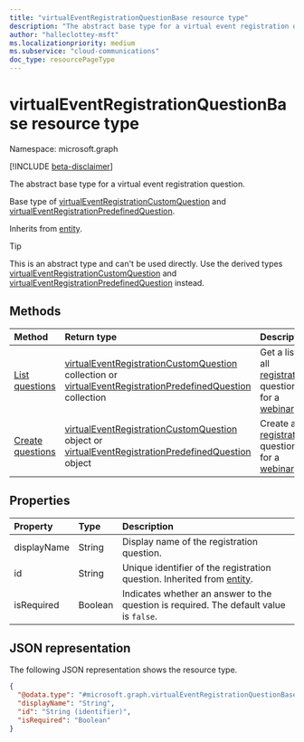 ```yaml
---
title: "virtualEventRegistrationQuestionBase resource type"
description: "The abstract base type for a virtual event registration question."
author: "halleclottey-msft"
ms.localizationpriority: medium
ms.subservice: "cloud-communications"
doc_type: resourcePageType
---
```


# virtualEventRegistrationQuestionBase resource type

Namespace: microsoft.graph

[!INCLUDE [beta-disclaimer](../../includes/beta-disclaimer.md)]

The abstract base type for a virtual event registration question.

Base type of [virtualEventRegistrationCustomQuestion](../resources/virtualeventregistrationcustomquestion.md) and [virtualEventRegistrationPredefinedQuestion](../resources/virtualeventregistrationpredefinedquestion.md).

Inherits from [entity](../resources/entity.md).

> [!TIP]
> This is an abstract type and can't be used directly. Use the derived types [virtualEventRegistrationCustomQuestion](../resources/virtualeventregistrationcustomquestion.md) and [virtualEventRegistrationPredefinedQuestion](../resources/virtualeventregistrationpredefinedquestion.md) instead.

## Methods

|Method|Return type|Description|
|:---|:---|:---|
|[List questions](../api/virtualeventregistrationconfiguration-list-questions.md)|[virtualEventRegistrationCustomQuestion](../resources/virtualeventregistrationcustomquestion.md) collection or [virtualEventRegistrationPredefinedQuestion](../resources/virtualeventregistrationpredefinedquestion.md) collection|Get a list of all [registration](../resources/virtualeventregistration.md) questions for a [webinar](../resources/virtualeventwebinar.md).|
|[Create questions](../api/virtualeventregistrationconfiguration-post-questions.md)|[virtualEventRegistrationCustomQuestion](../resources/virtualeventregistrationcustomquestion.md) object or [virtualEventRegistrationPredefinedQuestion](../resources/virtualeventregistrationpredefinedquestion.md) object|Create a [registration](../resources/virtualeventregistration.md) question for a [webinar](../resources/virtualeventwebinar.md).|
## Properties

|Property|Type|Description|
|:---|:---|:---|
|displayName|String|Display name of the registration question.|
|id|String|Unique identifier of the registration question. Inherited from [entity](../resources/entity.md).|
|isRequired|Boolean| Indicates whether an answer to the question is required. The default value is `false`.|

## JSON representation

The following JSON representation shows the resource type.
<!-- {
  "blockType": "resource",
  "keyProperty": "id",
  "@odata.type": "microsoft.graph.virtualEventRegistrationQuestionBase",
  "baseType": "microsoft.graph.entity",
  "openType": false
}
-->
``` json
{
  "@odata.type": "#microsoft.graph.virtualEventRegistrationQuestionBase",
  "displayName": "String",  
  "id": "String (identifier)",
  "isRequired": "Boolean"
}
```
